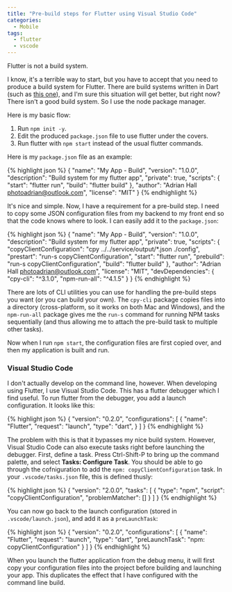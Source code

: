 ```yaml
---
title: "Pre-build steps for Flutter using Visual Studio Code"
categories:
  - Mobile
tags:
  - flutter
  - vscode
---
```


Flutter is not a build system.

I know, it's a terrible way to start, but you have to accept that you need to produce a build system for Flutter.  There are build systems written in Dart (such as [this one](https://github.com/dart-lang/build)), and I'm sure this situation will get better, but right now?  There isn't a good build system.  So I use the node package manager.

Here is my basic flow:

1. Run `npm init -y`.
2. Edit the produced `package.json` file to use flutter under the covers.
3. Run flutter with `npm start` instead of the usual flutter commands.

Here is my `package.json` file as an example:

{% highlight json %}
{
  "name": "My App - Build",
  "version": "1.0.0",
  "description": "Build system for my flutter app",
  "private": true,
  "scripts": {
    "start": "flutter run",
    "build": "flutter build"
  },
  "author": "Adrian Hall <photoadrian@outlook.com>",
  "license": "MIT"
}
{% endhighlight %}

It's nice and simple.  Now, I have a requirement for a pre-build step.  I need to copy some JSON configuration files from my backend to my front end so that the code knows where to look.  I can easily add it to the `package.json`:

{% highlight json %}
{
  "name": "My App - Build",
  "version": "1.0.0",
  "description": "Build system for my flutter app",
  "private": true,
  "scripts": {
    "copyClientConfiguration": "cpy ../../service/output/*.json ./config",
    "prestart": "run-s copyClientConfiguration",
    "start": "flutter run",
    "prebuild": "run-s copyClientConfiguration",
    "build": "flutter build"
  },
  "author": "Adrian Hall <photoadrian@outlook.com>",
  "license": "MIT",
  "devDependencies": {
    "cpy-cli": "^3.1.0",
    "npm-run-all": "^4.1.5"
  }
}
{% endhighlight %}

There are lots of CLI utilities you can use for handling the pre-build steps you want (or you can build your own). The `cpy-cli` package copies files into a directory (cross-platform, so it works on both Mac and Windows), and the `npm-run-all` package gives me the `run-s` command for running NPM tasks sequentially (and thus allowing me to attach the pre-build task to multiple other tasks).

Now when I run `npm start`, the configuration files are first copied over, and then my application is built and run.

### Visual Studio Code

I don't actually develop on the command line, however.  When developing using Flutter, I use Visual Studio Code.  This has a flutter debugger which I find useful.  To run flutter from the debugger, you add a launch configuration.  It looks like this:

{% highlight json %}
{
    "version": "0.2.0",
    "configurations": [
        {
            "name": "Flutter",
            "request": "launch",
            "type": "dart",
        }
    ]
}
{% endhighlight %}

The problem with this is that it bypasses my nice build system.  However, Visual Studio Code can also execute tasks right before launching the debugger.  First, define a task.  Press Ctrl-Shift-P to bring up the command palette, and select **Tasks: Configure Task**.  You should be able to go through the cofniguration to add the `npm: copyClientConfiguration` task.  In your `.vscode/tasks.json` file, this is defined thusly:

{% highlight json %}
{
    "version": "2.0.0",
    "tasks": [
        {
            "type": "npm",
            "script": "copyClientConfiguration",
            "problemMatcher": []
        }
    ]
}
{% endhighlight %}

You can now go back to the launch configuration (stored in `.vscode/launch.json`), and add it as a `preLaunchTask`:

{% highlight json %}
{
    "version": "0.2.0",
    "configurations": [
        {
            "name": "Flutter",
            "request": "launch",
            "type": "dart",
            "preLaunchTask": "npm: copyClientConfiguration"
        }
    ]
}
{% endhighlight %}

When you launch the flutter application from the debug menu, it will first copy your configuration files into the project before building and launching your app.  This duplicates the effect that I have configured with the command line build.

